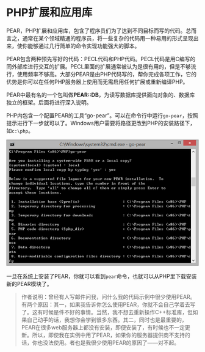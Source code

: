 # PHP扩展和应用库

PEAR，PHP扩展和应用库，包含了程序员们为了达到不同目标而写的代码。总而言之，通常在某个领域精通的程序员，将一些复杂的代码用一种易用的形式呈现出来，使你能够通过几行简单的命令实现功能强大的脚本。

PEAR包含两种预先写好的代码：PECL代码和PHP代码。PECL代码是用C编写的同外部库进行交互的扩展。PECL里面的扩展通常被认为是很有用的，但是不够流行，使用频率不够高。大部分PEAR是由PHP代码写的，帮你完成各项工作，它的优势是你可以在任何PHP服务器上使用而无需启用任何扩展或重新编译PHP。

PEAR中最有名的一个包叫做**PEAR::DB**，为读写数据库提供面向对象的、数据库独立的框架。后面将进行深入说明。

PHP内包含一个配置PEAR的工具“go-pear”。可以在命令行中运行`go-pear`，按照提示进行下一步就可以了。Windows用户需要将路径更改到PHP的安装路径下，如`c:\php`。

![go-pear command](../img/go-pear_cmd.png)

一旦在系统上安装了PEAR，你就可以看到`pear`命令，也就可以从PHP里下载安装新的PEAR模块了。

> 作者说明：曾经有人写邮件问我，问什么我的代码示例中很少使用PEAR。有两个原因：其一，如果我告诉你怎么使用PEAR，你就不会自己学着去写了。这有时候是件不好的事情。当然，我不想去重新操作C++标准库，但如果自己动手的话，我想你会学到很多东西。其二，同时也是最重要的，PEAR在很多web服务器上都没有安装，即便安装了，有时候也不一定更新。所以，即使我在实例中用了PEAR，如果你的服务器提供商不支持的话，你也没法使用。者也是我很少使用PEAR的原因了——对不起。
